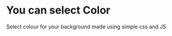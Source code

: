 <h1> You can select Color </h1>
<p> Select colour for your background made using simple css and JS </p>
